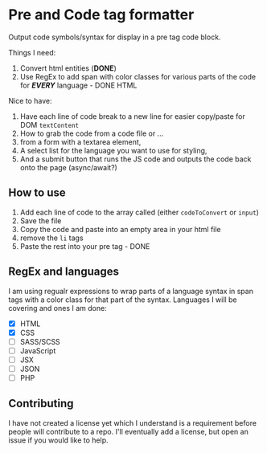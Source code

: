 # Pre and Code tag formatter

Output code symbols/syntax for display in a pre tag code block.

Things I need:

1. Convert html entities (**DONE**)
1. Use RegEx to add span with color classes for various parts of the code for _**EVERY**_ language - DONE HTML

Nice to have:

1. Have each line of code break to a new line for easier copy/paste for DOM `textContent`
1. How to grab the code from a code file or ...
1. from a form with a textarea element,
1. A select list for the language you want to use for styling,
1. And a submit button that runs the JS code and outputs the code back onto the page (async/await?)

## How to use

1. Add each line of code to the array called (either `codeToConvert` or `input`)
2. Save the file
3. Copy the code and paste into an empty area in your html file
4. remove the `li` tags
5. Paste the rest into your pre tag - DONE

## RegEx and languages

I am using regualr expressions to wrap parts of a language syntax in span tags with a color class for that part of the syntax. Languages I will be covering and ones I am done:

- [x] HTML
- [x] CSS
- [ ] SASS/SCSS
- [ ] JavaScript
- [ ] JSX
- [ ] JSON
- [ ] PHP

## Contributing

I have not created a license yet which I understand is a requirement before people will contribute to a repo. I'll eventually add a license, but open an issue if you would like to help.
